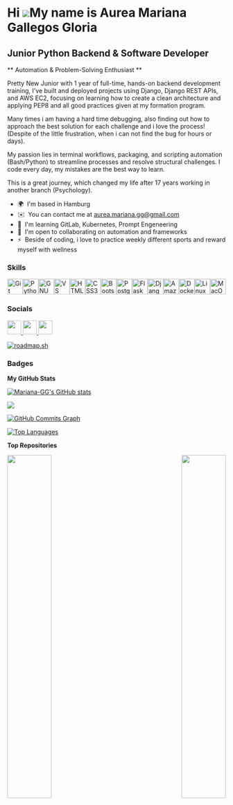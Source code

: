 Hi ![](https://user-images.githubusercontent.com/18350557/176309783-0785949b-9127-417c-8b55-ab5a4333674e.gif)My name is Aurea Mariana Gallegos Gloria
=====================================================================================================================================================

Junior Python Backend & Software Developer
------------------------------------------

\** Automation & Problem-Solving Enthusiast **

Pretty New Junior with 1 year of full-time, hands-on backend development training, I’ve built and deployed projects using Django, Django REST APIs, and AWS EC2, focusing on learning how to create a clean architecture and applying PEP8 and all good practices given at my formation program. 

Many times i am having a hard time debugging, also finding out how to approach the best solution for each challenge and i love the process!  (Despite of the little frustration, when i can not find the bug for hours or days).

My passion lies in terminal workflows, packaging, and scripting automation (Bash/Python) to streamline processes and resolve structural challenges.
I code every day, my mistakes are the best way to learn. 

This is a great journey, which changed my life after 17 years working in another branch (Psychology).

* 🌍  I'm based in Hamburg
* ✉️  You can contact me at [aurea.mariana.gg@gmail.com](mailto:aurea.mariana.gg@gmail.com)
* 🧠  I'm learning GitLab, Kubernetes, Prompt Engeneering
* 🤝  I'm open to collaborating on automation and frameworks
* ⚡  Beside of coding, i love to practice weekly different sports and reward myself with wellness

### Skills


<p align="left">
<a href="https://git-scm.com/" target="_blank" rel="noreferrer"><img src="https://raw.githubusercontent.com/danielcranney/readme-generator/main/public/icons/skills/git-colored.svg" width="36" height="36" alt="Git" /></a><a href="https://www.python.org/" target="_blank" rel="noreferrer"><img src="https://raw.githubusercontent.com/danielcranney/readme-generator/main/public/icons/skills/python-colored.svg" width="36" height="36" alt="Python" /></a><a href="https://www.gnu.org/software/bash/" target="_blank" rel="noreferrer"><img src="https://raw.githubusercontent.com/danielcranney/readme-generator/main/public/icons/skills/gnubash.svg" width="36" height="36" alt="GNU Bash" /></a><a href="https://code.visualstudio.com/" target="_blank" rel="noreferrer"><img src="https://raw.githubusercontent.com/danielcranney/readme-generator/main/public/icons/skills/visualstudiocode.svg" width="36" height="36" alt="VS Code" /></a><a href="https://developer.mozilla.org/en-US/docs/Glossary/HTML5" target="_blank" rel="noreferrer"><img src="https://raw.githubusercontent.com/danielcranney/readme-generator/main/public/icons/skills/html5-colored.svg" width="36" height="36" alt="HTML5" /></a><a href="https://www.w3.org/TR/CSS/#css" target="_blank" rel="noreferrer"><img src="https://raw.githubusercontent.com/danielcranney/readme-generator/main/public/icons/skills/css3-colored.svg" width="36" height="36" alt="CSS3" /></a><a href="https://getbootstrap.com/" target="_blank" rel="noreferrer"><img src="https://raw.githubusercontent.com/danielcranney/readme-generator/main/public/icons/skills/bootstrap-colored.svg" width="36" height="36" alt="Bootstrap" /></a><a href="https://www.postgresql.org/" target="_blank" rel="noreferrer"><img src="https://raw.githubusercontent.com/danielcranney/readme-generator/main/public/icons/skills/postgresql-colored.svg" width="36" height="36" alt="PostgreSQL" /></a><a href="https://flask.palletsprojects.com/en/2.0.x/" target="_blank" rel="noreferrer"><img src="https://raw.githubusercontent.com/danielcranney/readme-generator/main/public/icons/skills/flask-colored-dark.svg" width="36" height="36" alt="Flask" /></a><a href="https://www.djangoproject.com/" target="_blank" rel="noreferrer"><img src="https://raw.githubusercontent.com/danielcranney/readme-generator/main/public/icons/skills/django-colored-dark.svg" width="36" height="36" alt="Django" /></a><a href="https://aws.amazon.com" target="_blank" rel="noreferrer"><img src="https://raw.githubusercontent.com/danielcranney/readme-generator/main/public/icons/skills/aws-colored-dark.svg" width="36" height="36" alt="Amazon Web Services" /></a><a href="https://www.docker.com/" target="_blank" rel="noreferrer"><img src="https://raw.githubusercontent.com/danielcranney/readme-generator/main/public/icons/skills/docker-colored.svg" width="36" height="36" alt="Docker" /></a><a href="https://www.linux.org" target="_blank" rel="noreferrer"><img src="https://raw.githubusercontent.com/danielcranney/readme-generator/main/public/icons/skills/linux-colored.svg" width="36" height="36" alt="Linux" /></a><a href="https://apple.com" target="_blank" rel="noreferrer"><img src="https://raw.githubusercontent.com/danielcranney/readme-generator/main/public/icons/skills/macos-colored-dark.svg" width="36" height="36" alt="MacOS" /></a>
</p>


### Socials

<p align="left">
  <!-- GitHub -->
  <a href="https://www.github.com/Mariana-GG" target="_blank" rel="noreferrer">
    <picture>
      <source media="(prefers-color-scheme: dark)" srcset="https://raw.githubusercontent.com/danielcranney/readme-generator/main/public/icons/socials/github-dark.svg" />
      <source media="(prefers-color-scheme: light)" srcset="https://raw.githubusercontent.com/danielcranney/readme-generator/main/public/icons/socials/github.svg" />
      <img src="https://raw.githubusercontent.com/danielcranney/readme-generator/main/public/icons/socials/github.svg" width="32" height="32" />
    </picture>
  </a>

  <!-- LinkedIn -->
  <a href="https://www.linkedin.com/in/aurea-mariana-gallegos-gloria-backend-developer" target="_blank" rel="noreferrer">
    <picture>
      <source media="(prefers-color-scheme: dark)" srcset="https://raw.githubusercontent.com/danielcranney/readme-generator/main/public/icons/socials/linkedin-dark.svg" />
      <source media="(prefers-color-scheme: light)" srcset="https://raw.githubusercontent.com/danielcranney/readme-generator/main/public/icons/socials/linkedin.svg" />
      <img src="https://raw.githubusercontent.com/danielcranney/readme-generator/main/public/icons/socials/linkedin.svg" width="32" height="32" />
    </picture>
  </a>

  <!-- Docker Hub -->
  <a href="https://hub.docker.com/u/marianagg" target="_blank" rel="noreferrer">
    <img src="https://cdn.jsdelivr.net/gh/devicons/devicon/icons/docker/docker-original.svg" width="32" height="32" style="max-width: 100%;" />
  </a>
</p>

[![roadmap.sh](https://roadmap.sh/card/wide/681cd69742b1a2478735f364?variant=light)](https://roadmap.sh)

### Badges

<b>My GitHub Stats</b>

<a href="http://www.github.com/Mariana-GG"><img src="https://github-readme-stats.vercel.app/api?username=Mariana-GG&show_icons=true&hide=&count_private=true&title_color=ffffff&text_color=f5d0fe&icon_color=f0abfc&bg_color=db2777&hide_border=true&show_icons=true" alt="Mariana-GG's GitHub stats" /></a>

<a href="http://www.github.com/Mariana-GG"><img src="https://github-readme-streak-stats.herokuapp.com/?user=Mariana-GG&stroke=f5d0fe&background=db2777&ring=f0abfc&fire=f0abfc&currStreakNum=f5d0fe&currStreakLabel=f0abfc&sideNums=f5d0fe&sideLabels=f5d0fe&dates=f5d0fe&hide_border=true" /></a>

<a href="http://www.github.com/Mariana-GG"><img src="https://github-readme-activity-graph.vercel.app/graph?username=Mariana-GG&bg_color=db2777&color=f5d0fe&line=f0abfc&point=f5d0fe&area_color=db2777&area=true&hide_border=true&custom_title=GitHub%20Commits%20Graph" alt="GitHub Commits Graph" /></a>

<a href="https://github.com/Mariana-GG" align="left"><img src="https://github-readme-stats.vercel.app/api/top-langs/?username=Mariana-GG&langs_count=10&title_color=ffffff&text_color=f5d0fe&icon_color=f0abfc&bg_color=db2777&hide_border=true&locale=en&custom_title=Top%20Languages" alt="Top Languages" /></a>


<b>Top Repositories</b>

<div width="100%" align="center">
  <a href="https://github.com/Mariana-GG/deploy_django" align="left"><img align="left" width="45%" src="https://github-readme-stats.vercel.app/api/pin/?username=Mariana-GG&repo=deploy_django&title_color=ffffff&text_color=f5d0fe&icon_color=f0abfc&bg_color=db2777&hide_border=true&locale=en" /></a>
  <a href="https://github.com/Mariana-GG/Mariana-GG.github.io" align="right"><img align="right" width="45%" src="https://github-readme-stats.vercel.app/api/pin/?username=Mariana-GG&repo=Mariana-GG.github.io&title_color=ffffff&text_color=f5d0fe&icon_color=f0abfc&bg_color=db2777&hide_border=true&locale=en" /></a>
</div>
<br /><br /><br /><br /><br /><br /><br />
